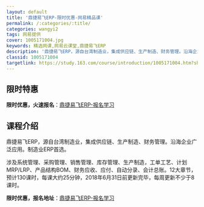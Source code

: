 ```yaml
---
layout: default
title: '鼎捷易飞ERP-限时优惠-网易精品课'
permalink: /:categories/:title/
categories: wangyi2
tags: 网易提供
cover: 1005171004.jpg
keywords: 精选网课,网易云课堂,鼎捷易飞ERP
description: '鼎捷易飞ERP，源自台湾制造业，集成供应链、生产制造、财务管理。沿海企业广泛应用。制造业ERP首选。涉及系统管理、采购管'
classid: 1005171004
targetlink: https://study.163.com/course/introduction/1005171004.htm?share=1&shareId=1025206652&utm_campaign=share&utm_medium=iphoneShare&utm_source=&utm_u=1025206652
---
```


## 限时特惠

**限时优惠，火速报名**：[鼎捷易飞ERP-报名学习](https://study.163.com/course/introduction/1005171004.htm?share=1&shareId=1025206652&utm_campaign=share&utm_medium=iphoneShare&utm_source=&utm_u=1025206652)

## 课程介绍

鼎捷易飞ERP，源自台湾制造业，集成供应链、生产制造、财务管理。沿海企业广泛应用。制造业ERP首选。

涉及系统管理、采购管理、销售管理、库存管理、生产制造，工单工艺、计划MRP/LRP、产品结构BOM、财务应收、应付、自动分录、会计总账。12大章节，预计130课时，每课大约25分钟，2018年6月31日前更新完毕，每周更新不少于8课时。

**限时优惠，报名地址**：[鼎捷易飞ERP-报名学习](https://study.163.com/course/introduction/1005171004.htm?share=1&shareId=1025206652&utm_campaign=share&utm_medium=iphoneShare&utm_source=&utm_u=1025206652)

